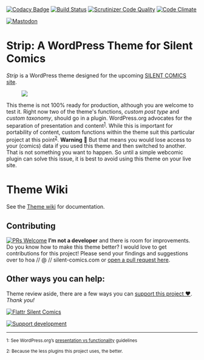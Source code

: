 [![Codacy Badge](https://api.codacy.com/project/badge/Grade/e448b4df0cde4232a320d6f5580e76fa)](https://www.codacy.com/app/SilentComics/Strip?utm_source=github.com&utm_medium=referral&utm_content=SilentComics/Strip&utm_campaign=badger)
[![Build Status](https://travis-ci.org/SilentComics/Strip.svg?branch=master)](https://travis-ci.org/SilentComics/Strip)
[![Scrutinizer Code Quality](https://scrutinizer-ci.com/g/SilentComics/Strip/badges/quality-score.png?b=master)](https://scrutinizer-ci.com/g/SilentComics/Strip/?branch=master)
[![Code Climate](https://codeclimate.com/github/SilentComics/Strip/badges/gpa.svg)](https://codeclimate.com/github/SilentComics/Strip)

[![Mastodon](https://img.shields.io/badge/Mastodon-@Silent_Comics-blue.svg?style=flat)](https://mastodon.social/users/Silent_Comics)

Strip: A WordPress Theme for Silent Comics
=================================

*Strip* is a WordPress theme designed for the upcoming [SILENT COMICS site](https://silent-comics.com). 

<figure>
<a href="https://github.com/SilentComics/Strip"><img src="http://silentcomics.com/images/screenshot.png"/></a>
</figure>

This theme is not 100% ready for production, although you are welcome to test it. Right now two of the theme's functions, *custom post type* and *custom taxonomy*, should go in a plugin. WordPress.org advocates for the separation of presentation and content<sup>[1](#myfootnote1)</sup>. While this is important for portability of content, custom functions within the theme suit this particular project at this point<sup>[2](#myfootnote2)</sup>. **Warning** :loudspeaker: But that means you would lose access to your (comics) data if you used this theme and then switched to another. That is not something you want to happen. So until a simple webcomic plugin can solve this issue, it is best to avoid using this theme on your live site.

# Theme Wiki
See the [Theme wiki](https://github.com/SilentComics/Strip/wiki/Theme-set-up) for documentation.

## Contributing
[![PRs Welcome](https://img.shields.io/badge/PRs-welcome-brightgreen.svg?style=flat-square)](http://makeapullrequest.com)
**I’m not a developer** and there is room for improvements. Do you know how to make this theme better? I would love to get contributions for this project! Please send your findings and suggestions over to hoa // @ // silent-comics.com or [open a pull request here](https://github.com/SilentComics/Strip/pulls).

## Other ways you can help:
Theme review aside, there are a few ways you can [support this project ♥](https://silentcomics.com/lynchpin/). *Thank you!*

[![Flattr Silent Comics](http://silentcomics.com/images/flattr-badge-large.png)](https://flattr.com/@SILENT-COMICS)

[![Support development][img-donate]][url-donate]

***

<small><a name="myfootnote1">1</a>: See WordPress.org’s [presentation vs functionality](https://make.wordpress.org/themes/handbook/review/required/#presentation-vs-functionality) guidelines</small>

[img-donate]: https://img.shields.io/badge/donate-paypal-blue.svg?style=flat-square
[url-donate]: https://www.paypal.me/silentcomics

<small><a name="myfootnote2">2</a>: Because the less plugins this project uses, the better.</small>
